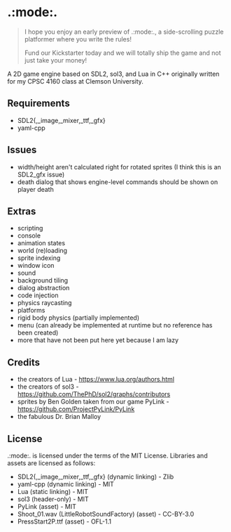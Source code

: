 # .:mode:.

> I hope you enjoy an early preview of .:mode:., a side-scrolling puzzle platformer where you write the rules!
> 
> Fund our Kickstarter today and we will totally ship the game and not just take your money!

A 2D game engine based on SDL2, sol3, and Lua in C++ originally written for my CPSC 4160 class at Clemson University.


## Requirements

* SDL2{,\_image,\_mixer,\_ttf,\_gfx}
* yaml-cpp


## Issues

* width/height aren't calculated right for rotated sprites (I think this is an SDL2\_gfx issue)
* death dialog that shows engine-level commands should be shown on player death


## Extras

* scripting
* console
* animation states
* world (re)loading
* sprite indexing
* window icon
* sound
* background tiling
* dialog abstraction
* code injection
* physics raycasting
* platforms
* rigid body physics (partially implemented)
* menu (can already be implemented at runtime but no reference has been created)
* more that have not been put here yet because I am lazy


## Credits

* the creators of Lua - https://www.lua.org/authors.html
* the creators of sol3 - https://github.com/ThePhD/sol2/graphs/contributors
* sprites by Ben Golden taken from our game PyLink - https://github.com/ProjectPyLink/PyLink
* the fabulous Dr. Brian Malloy


## License

.:mode:. is licensed under the terms of the MIT License. Libraries and assets are licensed as follows:

* SDL2{,\_image,\_mixer,\_ttf,\_gfx} (dynamic linking) - Zlib
* yaml-cpp (dynamic linking) - MIT
* Lua (static linking) - MIT
* sol3 (header-only) - MIT
* PyLink (asset) - MIT
* Shoot\_01.wav (LittleRobotSoundFactory) (asset) - CC-BY-3.0
* PressStart2P.ttf (asset) - OFL-1.1
